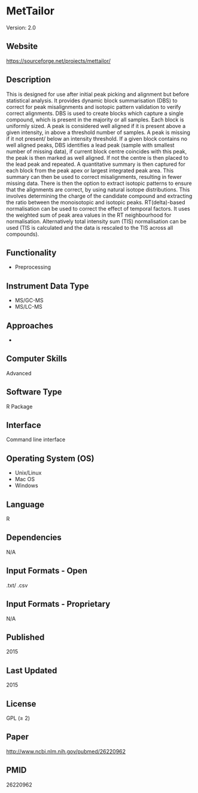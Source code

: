 # MetTailor
Version: 2.0

## Website
https://sourceforge.net/projects/mettailor/

## Description
This is designed for use after initial peak picking and alignment but before statistical analysis. It provides dynamic block summarisation (DBS) to correct for peak misalignments and isotopic pattern validation to verify correct alignments. DBS is used to create blocks which capture a single compound, which is present in the majority or all samples. Each block is uniformly sized. A peak is considered well aligned if it is present above a given intensity, in above a threshold number of samples. A peak is missing if it not present/ below an intensity threshold. If a given block contains no well aligned peaks, DBS identifies a lead peak (sample with smallest number of missing data), if current block centre coincides with this peak, the peak is then marked as well aligned. If not the centre is then placed to the lead peak and repeated. A quantitative summary is then captured for each block from the peak apex or largest integrated peak area. This summary can then be used to correct misalignments, resulting in fewer missing data. There is then the option to extract isotopic patterns to ensure that the alignments are correct, by using natural isotope distributions. This involves determining the charge of the candidate compound and extracting the ratio between the monoisotopic and isotopic peaks. RT(delta)-based normalisation can be used to correct the effect of temporal factors. It uses the weighted sum of peak area values in the RT neighbourhood for normalisation. Alternatively total intensity sum (TIS) normalisation can be used (TIS is calculated and the data is rescaled to the TIS across all compounds).

## Functionality
- Preprocessing

## Instrument Data Type
- MS/GC-MS
- MS/LC-MS

## Approaches
-

## Computer Skills
Advanced

## Software Type
R Package

## Interface
Command line interface

## Operating System (OS)
- Unix/Linux
- Mac OS
- Windows

## Language
R

## Dependencies
N/A

## Input Formats - Open
.txt/ .csv

## Input Formats - Proprietary
N/A

## Published
2015

## Last Updated
2015

## License
GPL (≥ 2)

## Paper
http://www.ncbi.nlm.nih.gov/pubmed/26220962

## PMID
26220962
